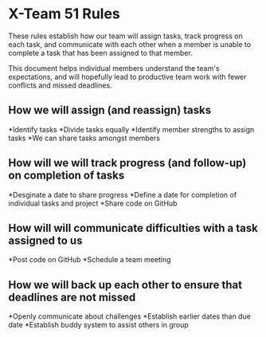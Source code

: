 # X-Team 51 Rules

These rules establish how our team will assign tasks,
track progress on each task, and communicate with each other 
when a member is unable to complete a task that has been assigned to that member.

This document helps individual members understand the team's expectations,
and will hopefully lead to productive team work with fewer conflicts
and missed deadlines.

## How we will assign (and reassign) tasks

*Identify tasks
*Divide tasks equally
*Identify member strengths to assign tasks
*We can share tasks amongst members

## How will we will track progress (and follow-up) on completion of tasks

*Desginate a date to share progress
*Define a date for completion of individual tasks and project
*Share code on GitHub


## How will will communicate difficulties with a task assigned to us

*Post code on GitHub
*Schedule a team meeting


## How we will back up each other to ensure that deadlines are not missed

*Openly communicate about challenges
*Establish earlier dates than due date
*Establish buddy system to assist others in group




